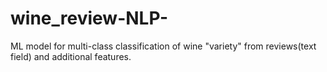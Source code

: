 # wine_review-NLP-
ML model for multi-class classification of wine "variety" from reviews(text field) and additional features. 
